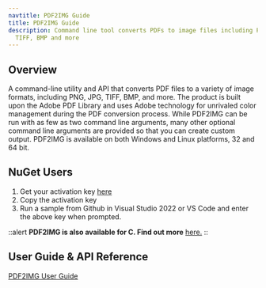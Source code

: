 ```yaml
---
navtitle: PDF2IMG Guide
title: PDF2IMG Guide
description: Command line tool converts PDFs to image files including PNG, JPG,
  TIFF, BMP and more
---
```


## Overview

A command-line utility and API that converts PDF files to a variety of image formats, including PNG, JPG, TIFF, BMP, and more. The product is built upon the Adobe PDF Library and uses Adobe technology for unrivaled color management during the PDF conversion process. While PDF2IMG can be run with as few as two command line arguments, many other optional command line arguments are provided so that you can create custom output. PDF2IMG is available on both Windows and Linux platforms, 32 and 64 bit.

## NuGet Users

1. Get your activation key [here](https://www.datalogics.com/convert-pdfs-to-images)
2. Copy the activation key
3. Run a sample from Github in Visual Studio 2022 or VS Code and enter the above key when prompted.

::alert
**PDF2IMG is also available for C. Find out more** [here.](/pdf-2-img-c-sdk/guide)
::

## User Guide & API Reference

[PDF2IMG User Guide](https://tinyurl.com/DatalogicsPDF2IMG)
